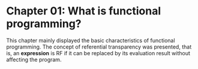 # Chapter 01: What is functional programming?

This chapter mainly displayed the basic characteristics of functional programming. The concept of referential transparency was presented, that is, an **expression** is RF if it can be replaced by its evaluation result without affecting the program.
